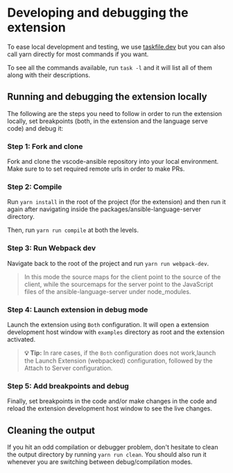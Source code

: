 # Developing and debugging the extension

To ease local development and testing, we use
[taskfile.dev](https://taskfile.dev/) but you can also call yarn directly for most commands if you want.

To see all the commands available, run `task -l` and it will list all of them along with their descriptions.

## Running and debugging the extension locally

The following are the steps you need to follow in order to run the extension locally, set breakpoints (both, in the extension and the language serve code) and debug it:

### Step 1: Fork and clone

Fork and clone the vscode-ansible repository into your local environment. Make sure to to set required remote urls in order to make PRs.

### Step 2: Compile

Run `yarn install` in the root of the project (for the extension) and then run it again after navigating inside the packages/ansible-language-server directory.

Then, run `yarn run compile` at both the levels.

### Step 3: Run Webpack dev

Navigate back to the root of the project and run `yarn run webpack-dev`.

> In this mode the source maps for the client point to the source of the client, while the sourcemaps for the server point to the JavaScript files of the ansible-language-server under node_modules.

### Step 4: Launch extension in debug mode

Launch the extension using `Both` configuration. It will open a extension development host window with `examples` directory as root and the extension activated.

> **💡 Tip:** In rare cases, if the `Both` configuration does not work,launch the Launch Extension (webpacked) configuration, followed by the Attach to Server configuration.

### Step 5: Add breakpoints and debug

Finally, set breakpoints in the code and/or make changes in the code and reload the extension development host window to see the live changes.

## Cleaning the output

If you hit an odd compilation or debugger problem, don't hesitate to clean the output directory by running `yarn run clean`. You should also run it whenever you are switching between debug/compilation modes.
